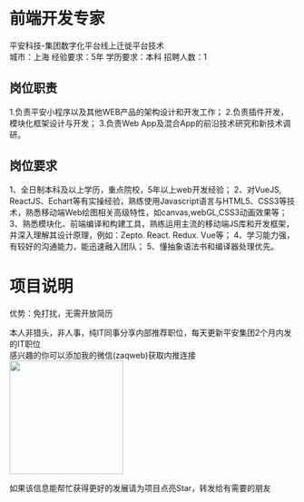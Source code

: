 # 前端开发专家
平安科技-集团数字化平台线上迁徙平台技术  
城市：上海 经验要求：5年 学历要求：本科  招聘人数：1

## 岗位职责
1.负责平安小程序以及其他WEB产品的架构设计和开发工作；
 2.负责插件开发，模块化框架设计与开发；
 3.负责Web App及混合App的前沿技术研究和新技术调研。

## 岗位要求
1、全日制本科及以上学历，重点院校，5年以上web开发经验；
 2、对VueJS, ReactJS、Echart等有实操经验，熟练使用Javascript语言与HTML5、CSS3等技术，熟悉移动端Web绘图相关高级特性，如canvas,webGL,CSS3动画效果等；
 3、熟悉模块化、前端编译和构建工具，熟练运用主流的移动端JS库和开发框架，并深入理解其设计原理，例如：Zepto. React. Redux. Vue等；
 4、学习能力强，有较好的沟通能力，能迅速融入团队；
 5、懂抽象语法书和编译器处理优先。

# 项目说明

优势：免打扰，无需开放简历

本人非猎头，非人事，纯IT同事分享内部推荐职位，每天更新平安集团2个月内发的IT职位  
感兴趣的你可以添加我的微信(zaqweb)获取内推连接  
<img src="https://github.com/zaqweb/PA-IT-JOBS/blob/master/WechatICode.jpeg"  height="200" width="200">

如果该信息能帮忙获得更好的发展请为项目点亮Star，转发给有需要的朋友




